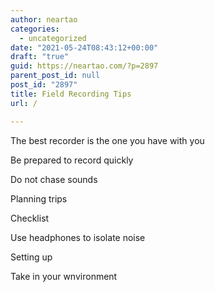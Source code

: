 ```yaml
---
author: neartao
categories:
  - uncategorized
date: "2021-05-24T08:43:12+00:00"
draft: "true"
guid: https://neartao.com/?p=2897
parent_post_id: null
post_id: "2897"
title: Field Recording Tips
url: /

---
```

The best recorder is the one you have with you

Be prepared to record quickly

Do not chase sounds

Planning trips

Checklist

Use headphones to isolate noise

Setting up

Take in your wnvironment
